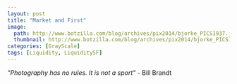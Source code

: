 ```yaml
---
layout: post
title: "Market and First"
image:
  path: http://www.botzilla.com/blog/archives/pix2014/bjorke_PICS1937.jpg
  thumbnail: http://www.botzilla.com/blog/archives/pix2014/bjorke_PICS1937.jpg
categories: [GrayScale]
tags: [Liquidity, LiquiditySF]
---
```





<i>"Photography has no rules. It is not a sport"</i> - Bill Brandt
